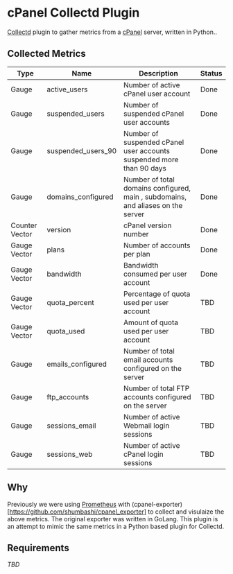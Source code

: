 # cPanel Collectd Plugin

[Collectd](https://collectd.org/) plugin to gather metrics from a [cPanel](https://cpanel.net/) server, written in Python..

## Collected Metrics

| Type | Name | Description | Status |
| --- | --- | --- | --- |
| Gauge | active_users | Number of active cPanel user account | Done |
| Gauge | suspended_users | Number of suspended cPanel user accounts | Done |
| Gauge | suspended_users_90 | Number of suspended cPanel user accounts suspended more than 90 days| Done |
| Gauge | domains_configured | Number of total domains configured, main , subdomains, and aliases on the server| Done |
| Counter Vector | version | cPanel version number | Done |
| Gauge Vector | plans | Number of accounts per plan | Done |
| Gauge Vector | bandwidth | Bandwidth consumed per user account | Done |
| Gauge Vector | quota_percent | Percentage of quota used per user account | TBD |
| Gauge Vector | quota_used | Amount of quota used per user account | TBD |
| Gauge | emails_configured | Number of total email accounts configured on the server | TBD |
| Gauge | ftp_accounts | Number of total FTP accounts configured on the server | TBD |
| Gauge | sessions_email | Number of active Webmail login sessions | TBD |
| Gauge | sessions_web | Number of active cPanel login sessions | TBD |

## Why

Previously we were using [Prometheus](https://prometheus.io/) with (cpanel-exporter)[https://github.com/shumbashi/cpanel_exporter] to collect and visulaize the above metrics. The original exporter was written in GoLang. This plugin is an attempt to mimic the same metrics in a Python based plugin for Collectd.

## Requirements

*TBD*